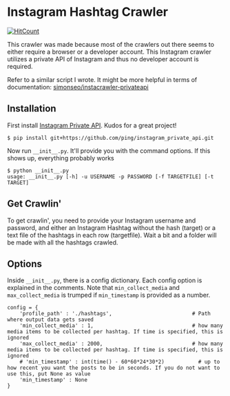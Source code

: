 # Instagram Hashtag Crawler
[![HitCount](http://hits.dwyl.io/simonseo/instagram-hashtag-crawler.svg)](http://hits.dwyl.io/simonseo/instagram-hashtag-crawler)

This crawler was made because most of the crawlers out there seems to either require a browser or a developer account. This Instagram crawler utilizes a private API of Instagram and thus no developer account is required.

Refer to a similar script I wrote. It might be more helpful in terms of documentation: [simonseo/instacrawler-privateapi](https://github.com/simonseo/instagram-hashtag-crawler)

## Installation
First install [Instagram Private API](https://github.com/ping/instagram_private_api). Kudos for a great project!
```
$ pip install git+https://github.com/ping/instagram_private_api.git
```

Now run `__init__.py`. It'll provide you with the command options. If this shows up, everything probably works
```
$ python __init__.py
usage: __init__.py [-h] -u USERNAME -p PASSWORD [-f TARGETFILE] [-t TARGET]
```

## Get Crawlin'
To get crawlin', you need to provide your Instagram username and password, and either an Instagram Hashtag without the hash (target) or a text file of the hashtags in each row (targetfile).
Wait a bit and a folder will be made with all the hashtags crawled.

## Options
Inside `__init__.py`, there is a config dictionary. Each config option is explained in the comments.
Note that `min_collect_media` and `max_collect_media` is trumped if `min_timestamp` is provided as a number.
```
config = {
	'profile_path' : './hashtags',                          # Path where output data gets saved
	'min_collect_media' : 1,                                # how many media items to be collected per hashtag. If time is specified, this is ignored
	'max_collect_media' : 2000,                             # how many media items to be collected per hashtag. If time is specified, this is ignored
	# 'min_timestamp' : int(time() - 60*60*24*30*2)           # up to how recent you want the posts to be in seconds. If you do not want to use this, put None as value
	'min_timestamp' : None
}
```
